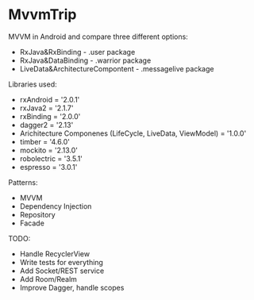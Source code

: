 # MvvmTrip
MVVM in Android and compare three different options:
<ul>
<li>RxJava&amp;RxBinding - .user package</li>
<li>RxJava&amp;DataBinding - .warrior package</li>
<li>LiveData&amp;ArchitectureCompontent - .messagelive package</li>
</ul>

Libraries used:
<ul>
  <li>rxAndroid = '2.0.1'</li>
  <li>rxJava2 = '2.1.7'</li>
      <li>rxBinding = '2.0.0'</li>
      <li>dagger2 = '2.13'</li>
      <li>Arichitecture Componenes (LifeCycle, LiveData, ViewModel) = '1.0.0'</li>
      <li>timber = '4.6.0'</li>
      <li>mockito = '2.13.0'</li>
   <li>robolectric = '3.5.1'</li>
<li>espresso = '3.0.1'</li>
</ul>
 
Patterns:
    <ul>
  <li>MVVM</li>
  <li>Dependency Injection</li>
  <li>Repository</li>
      <li>Facade</li>
</ul>

TODO:
    <ul>
  <li>Handle RecyclerView</li>
  <li>Write tests for everything</li>
      <li>Add Socket/REST service</li>
        <li>Add Room/Realm</li>
          <li>Improve Dagger, handle scopes</li>
</ul>
